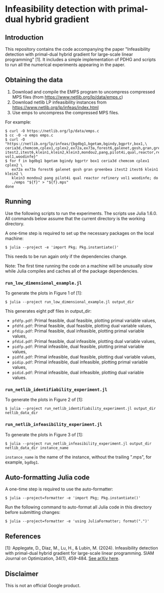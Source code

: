 # Infeasibility detection with primal-dual hybrid gradient

## Introduction

This repository contains the code accompanying the paper "Infeasibility
detection with primal-dual hybrid gradient for large-scale linear programming"
\[1\]. It includes a simple implementation of PDHG and scripts to run all the
numerical experiments appearing in the paper.

## Obtaining the data

1.  Download and compile the EMPS program to uncompress compressed MPS files
    (from https://www.netlib.org/lp/data/emps.c)
2.  Download netlib LP infeasibility instances from
    https://www.netlib.org/lp/infeas/index.html
3.  Use emps to uncompress the compressed MPS files.

For example:

```shell
$ curl -O https://netlib.org/lp/data/emps.c
$ cc -O -o emps emps.c
$ curl -O "https://netlib.org/lp/infeas/{bgdbg1,bgetam,bgindy,bgprtr,box1,\
ceria3d,chemcom,cplex1,cplex2,ex72a,ex73a,forest6,galenet,gosh,gran,greenbea,\
itest2,itest6,klein1,klein2,klein3,mondou2,pang,pilot4i,qual,reactor,refinery,\
vol1,woodinfe}"
$ for f in bgdbg1 bgetam bgindy bgprtr box1 ceria3d chemcom cplex1 cplex2 \
   ex72a ex73a forest6 galenet gosh gran greenbea itest2 itest6 klein1 klein2 \
   klein3 mondou2 pang pilot4i qual reactor refinery vol1 woodinfe; do
   ./emps "${f}" > "${f}.mps"
done
```

## Running

Use the following scripts to run the experiments. The scripts use Julia 1.6.0.
All commands below assume that the current directory is the working directory.

A one-time step is required to set up the necessary packages on the local
machine:

```shell
$ julia --project -e 'import Pkg; Pkg.instantiate()'
```

This needs to be run again only if the dependencies change.

Note: The first time running the code on a machine will be unusually slow while
Julia compiles and caches all of the package dependencies.

### `run_low_dimensional_example.jl`

To generate the plots in Figure 1 of \[1\]:

```shell
$ julia --project run_low_dimensional_example.jl output_dir
```

This generates eight pdf files in output_dir:

*   `pfdfp.pdf`: Primal feasible, dual feasible, plotting primal variable
    values,
*   `pfdfd.pdf`: Primal feasible, dual feasible, plotting dual variable values,
*   `pfdip.pdf`: Primal feasible, dual infeasible, plotting primal variable
    values,
*   `pfdid.pdf`: Primal feasible, dual infeasible, plotting dual variable
    values,
*   `pidfp.pdf`: Primal infeasible, dual feasible, plotting primal variable
    values,
*   `pidfd.pdf`: Primal infeasible, dual feasible, plotting dual variable
    values,
*   `pidip.pdf`: Primal infeasible, dual infeasible, plotting primal variable
    values,
*   `pidid.pdf`: Primal infeasible, dual infeasible, plotting dual variable
    values.

### `run_netlib_identifiability_experiment.jl`

To generate the plots in Figure 2 of \[1\]:

```shell
$ julia --project run_netlib_identifiability_experiment.jl output_dir netlib_data_dir
```

### `run_netlib_infeasibility_experiment.jl`

To generate the plots in Figure 3 of \[1\]:

```shell
$ julia --project run_netlib_infeasibility_experiment.jl output_dir netlib_data_dir instance_name
```

`instance_name` is the name of the instance, without the trailing ".mps", for
example, `bgdbg1`.

## Auto-formatting Julia code

A one-time step is required to use the auto-formatter:

```shell
$ julia --project=formatter -e 'import Pkg; Pkg.instantiate()'
```

Run the following command to auto-format all Julia code in this directory before
submitting changes:

```shell
$ julia --project=formatter -e 'using JuliaFormatter; format(".")'
```

## References

\[1\]: Applegate, D., Díaz, M., Lu, H., & Lubin, M. (2024). Infeasibility
detection with primal-dual hybrid gradient for large-scale linear programming.
SIAM Journal on Optimization, 34(1), 459-484. [See arXiv
here](https://arxiv.org/abs/2102.04592).

## Disclaimer

This is not an official Google product.
